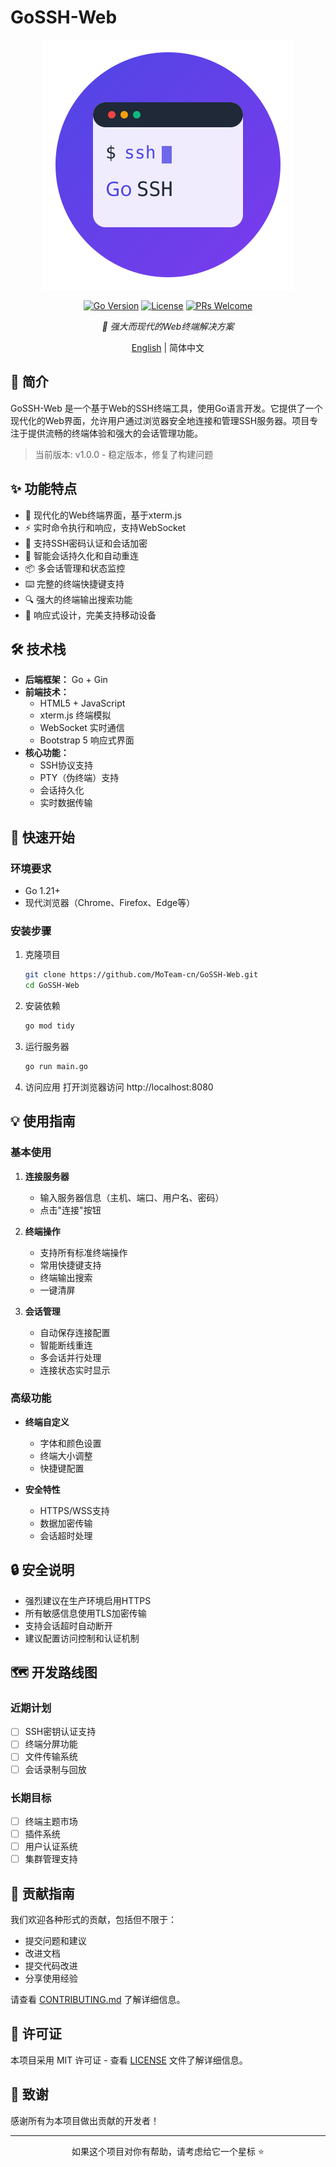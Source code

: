 # GoSSH-Web

<div align="center">

![GoSSH-Web Logo](assets/logo.svg)

[![Go Version](https://img.shields.io/github/go-mod/go-version/MoTeam-cn/GoSSH-Web)](https://golang.org/doc/devel/release.html)
[![License](https://img.shields.io/badge/license-MIT-blue.svg)](LICENSE)
[![PRs Welcome](https://img.shields.io/badge/PRs-welcome-brightgreen.svg)](CONTRIBUTING.md)

*🚀 强大而现代的Web终端解决方案*

[English](README_EN.md) | 简体中文

</div>

## 📖 简介

GoSSH-Web 是一个基于Web的SSH终端工具，使用Go语言开发。它提供了一个现代化的Web界面，允许用户通过浏览器安全地连接和管理SSH服务器。项目专注于提供流畅的终端体验和强大的会话管理功能。

> 当前版本: v1.0.0 - 稳定版本，修复了构建问题

## ✨ 功能特点

- 🌈 现代化的Web终端界面，基于xterm.js
- ⚡️ 实时命令执行和响应，支持WebSocket
- 🔐 支持SSH密码认证和会话加密
- 🔄 智能会话持久化和自动重连
- 📦 多会话管理和状态监控
- ⌨️ 完整的终端快捷键支持
- 🔍 强大的终端输出搜索功能
- 📱 响应式设计，完美支持移动设备

## 🛠 技术栈

- **后端框架：** Go + Gin
- **前端技术：** 
  - HTML5 + JavaScript
  - xterm.js 终端模拟
  - WebSocket 实时通信
  - Bootstrap 5 响应式界面
- **核心功能：**
  - SSH协议支持
  - PTY（伪终端）支持
  - 会话持久化
  - 实时数据传输

## 🚀 快速开始

### 环境要求

- Go 1.21+
- 现代浏览器（Chrome、Firefox、Edge等）

### 安装步骤

1. 克隆项目
   ```bash
   git clone https://github.com/MoTeam-cn/GoSSH-Web.git
   cd GoSSH-Web
   ```

2. 安装依赖
   ```bash
   go mod tidy
   ```

3. 运行服务器
   ```bash
   go run main.go
   ```

4. 访问应用
   打开浏览器访问 http://localhost:8080

## 💡 使用指南

### 基本使用

1. **连接服务器**
   - 输入服务器信息（主机、端口、用户名、密码）
   - 点击"连接"按钮

2. **终端操作**
   - 支持所有标准终端操作
   - 常用快捷键支持
   - 终端输出搜索
   - 一键清屏

3. **会话管理**
   - 自动保存连接配置
   - 智能断线重连
   - 多会话并行处理
   - 连接状态实时显示

### 高级功能

- **终端自定义**
  - 字体和颜色设置
  - 终端大小调整
  - 快捷键配置

- **安全特性**
  - HTTPS/WSS支持
  - 数据加密传输
  - 会话超时处理

## 🔒 安全说明

- 强烈建议在生产环境启用HTTPS
- 所有敏感信息使用TLS加密传输
- 支持会话超时自动断开
- 建议配置访问控制和认证机制

## 🗺 开发路线图

### 近期计划
- [ ] SSH密钥认证支持
- [ ] 终端分屏功能
- [ ] 文件传输系统
- [ ] 会话录制与回放

### 长期目标
- [ ] 终端主题市场
- [ ] 插件系统
- [ ] 用户认证系统
- [ ] 集群管理支持

## 🤝 贡献指南

我们欢迎各种形式的贡献，包括但不限于：

- 提交问题和建议
- 改进文档
- 提交代码改进
- 分享使用经验

请查看 [CONTRIBUTING.md](CONTRIBUTING.md) 了解详细信息。

## 📄 许可证

本项目采用 MIT 许可证 - 查看 [LICENSE](LICENSE) 文件了解详细信息。

## 🙏 致谢

感谢所有为本项目做出贡献的开发者！

---

<div align="center">

如果这个项目对你有帮助，请考虑给它一个星标 ⭐️

</div> 